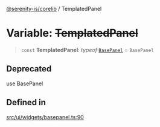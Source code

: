 [@serenity-is/corelib](../README.md) / TemplatedPanel

# Variable: ~~TemplatedPanel~~

> `const` **TemplatedPanel**: *typeof* [`BasePanel`](../classes/BasePanel.md) = `BasePanel`

## Deprecated

use BasePanel

## Defined in

[src/ui/widgets/basepanel.ts:90](https://github.com/serenity-is/serenity/blob/master/packages/corelib/src/ui/widgets/basepanel.ts#L90)
